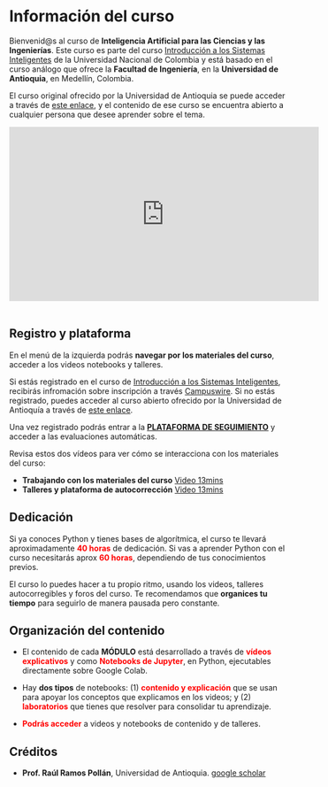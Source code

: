 # Información del curso

Bienvenid@s al curso de **Inteligencia Artificial para las Ciencias y las Ingenierías**. Este curso es parte del curso [Introducción a los Sistemas Inteligentes](https://fagonzalezo.github.io/iis-2024-1) de la Universidad Nacional de Colombia y está basado en el curso análogo que ofrece la **Facultad de Ingeniería**, en la **Universidad de Antioquia**, en Medellín, Colombia. 

El curso original ofrecido por la Universidad de Antioquia se puede acceder a través de [este enlace](https://rramosp.github.io/ai4eng.v1/intro.html), y el contenido de ese curso se encuentra abierto a cualquier persona que desee aprender sobre el tema. 


<center>
<iframe width="560" height="315"
src="https://www.youtube.com/embed/7zkdXumgkVk" 
frameborder="0" 
allow="accelerometer; autoplay; encrypted-media; gyroscope; picture-in-picture" 
allowfullscreen></iframe>
</center>

<br/>

## Registro y plataforma

En el menú de la izquierda podrás **navegar por los materiales del curso**, acceder a los videos notebooks y talleres.

Si estás registrado en el curso de [Introducción a los Sistemas Inteligentes](https://fagonzalezo.github.io/iis-2024-1), recibirás infromación sobre inscripción a través [Campuswire](https://campuswire.com/). Si no estás registrado, puedes acceder al curso abierto ofrecido por la Universidad de Antioquía a través de [este enlace](https://rramosp.github.io/ai4eng.v1/intro.html).


Una vez registrado podrás entrar a la [**PLATAFORMA DE SEGUIMIENTO**](https://m5knaekxo6.execute-api.us-west-2.amazonaws.com/dev-v0001/rlxmooc/web/login) y acceder a las evaluaciones automáticas.

Revisa estos dos vídeos para ver cómo se interacciona con los materiales del curso:

- **Trabajando con los materiales del curso** [Video 13mins](https://youtu.be/Rg0_9EBtUIc)
- **Talleres y plataforma de autocorrección** [Video 13mins](https://youtu.be/eISlF6k0y58)


## Dedicación

Si ya conoces Python y tienes bases de algorítmica, el curso te llevará aproximadamente <font color="red">**40 horas**</font> de dedicación. Si vas a aprender
Python con el curso necesitarás aprox <font color="red">**60 horas**</font>, dependiendo de tus conocimientos previos.

El curso lo puedes hacer a tu propio ritmo, usando los videos, talleres autocorregibles y foros del curso. Te recomendamos que **organices tu tiempo** para seguirlo de manera pausada pero constante.

## Organización del contenido

- El contenido de cada **MÓDULO** está desarrollado a través de <font color='red'>**vídeos explicativos**</font> y como <font color="red">**Notebooks de Jupyter**</font>, en Python, ejecutables directamente sobre Google Colab.

- Hay **dos tipos** de notebooks: (1) <font color='red'>**contenido y explicación**</font> que se usan para apoyar los conceptos que explicamos en los videos; y (2) <font color='red'>**laboratorios**</font> que tienes que resolver para consolidar tu aprendizaje.

- <font color="red">**Podrás acceder**</font> a videos y notebooks de contenido y de talleres.


## Créditos 

- **Prof. Raúl Ramos Pollán**, Universidad de Antioquia. [google scholar](https://scholar.google.com/citations?user=QObKt9IAAAAJ&hl=en&oi=ao)

    


